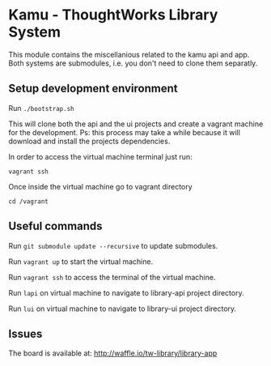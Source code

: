 # Kamu - ThoughtWorks Library System

This module contains the miscellanious related to the kamu api and app. Both systems are submodules, i.e. you don't need to clone them separatly.

## Setup development environment

Run `./bootstrap.sh`

This will clone both the api and the ui projects and create a vagrant machine for the development.
Ps: this process may take a while because it will download and install the projects dependencies.

In order to access the virtual machine terminal just run:

`vagrant ssh`

Once inside the virtual machine go to vagrant directory 

`cd /vagrant`

## Useful commands

Run `git submodule update --recursive` to update submodules.

Run `vagrant up` to start the virtual machine.

Run `vagrant ssh` to access the terminal of the virtual machine.

Run `lapi` on virtual machine to navigate to library-api project directory.

Run `lui` on virtual machine to navigate to library-ui project directory.

## Issues

The board is available at: http://waffle.io/tw-library/library-app
